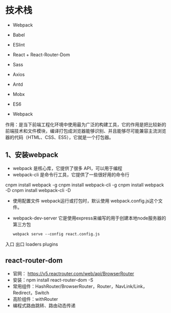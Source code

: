 # 技术栈

* Webpack
* Babel
* ESlint
* React + React-Router-Dom
* Sass
* Axios
* Antd
* Mobx
* ES6

* Webpack

作用：是当下前端工程化环境中使用最为广泛的构建工具，它的作用是把比较新的前端技术和文件模块，编译打包成浏览器能够识别、并且能够尽可能兼容主流浏览器的代码（HTML、CSS、ES5），它就是一个打包器。

## 1、安装webpack

* webpack 是核心库，它提供了很多 API，可以用于编程
* webpack-cli 是命令行工具，它提供了一些很好用的命令行

cnpm install webpack -g
cnpm install webpack-cli -g
cnpm install webpack -D
cnpm install webpack-cli -D

* 使用配置文件
  webpack运行或打包时，默认使用 webpack.config.js这个文件。


* webpack-dev-server
  它是使用express来编写的用于创建本地node服务器的第三方包
  ```
  webpack serve --config react.config.js
  ```

入口
出口
loaders
plugins

## react-router-dom

* 官网： https://v5.reactrouter.com/web/api/BrowserRouter
* 安装：npm install react-router-dom -S
* 常用组件：HashRouter/BrowserRouter，Router，NavLink/Link，Redirect，Switch
* 高阶组件：withRouter
* 编程式路由跳转、路由动态传递